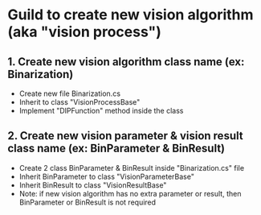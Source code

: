 ﻿# Guild to create new vision algorithm (aka "vision process")
## 1. Create new vision algorithm class name (ex: Binarization)

- Create new file Binarization.cs
- Inherit to class "VisionProcessBase"
- Implement "DIPFunction" method inside the class

## 2. Create new vision parameter & vision result class name (ex: BinParameter & BinResult)

- Create 2 class BinParameter & BinResult inside "Binarization.cs" file
- Inherit BinParameter to class "VisionParameterBase"
- Inherit BinResult to class "VisionResultBase"
- Note: if new vision algorithm has no extra parameter or result, then BinParameter or BinResult is not required